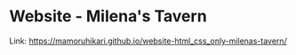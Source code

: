 # Website - Milena's Tavern

Link: https://mamoruhikari.github.io/website-html_css_only-milenas-tavern/
